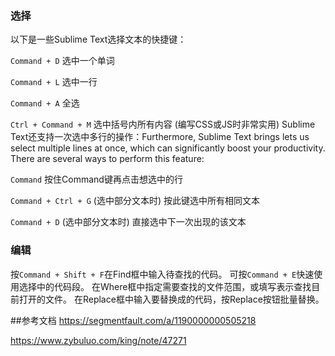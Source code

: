 ### 选择
以下是一些Sublime Text选择文本的快捷键：

`Command + D` 选中一个单词

`Command + L` 选中一行

`Command + A` 全选

`Ctrl + Command + M` 选中括号内所有内容 (编写CSS或JS时非常实用)
Sublime Text还支持一次选中多行的操作：Furthermore, Sublime Text brings lets us select multiple lines at once, which can significantly boost your productivity. There are several ways to perform this feature:

`Command` 按住Command键再点击想选中的行

`Command + Ctrl + G` (选中部分文本时) 按此键选中所有相同文本

`Command + D` (选中部分文本时) 直接选中下一次出现的该文本

### 编辑
按`Command + Shift + F`在Find框中输入待查找的代码。
可按`Command + E`快速使用选择中的代码段。
在Where框中指定需要查找的文件范围，或填写<open files>表示查找目前打开的文件。
在Replace框中输入要替换成的代码，按Replace按钮批量替换。

##参考文档
<https://segmentfault.com/a/1190000000505218>

<https://www.zybuluo.com/king/note/47271>